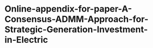 # Online-appendix-for-paper-A-Consensus-ADMM-Approach-for-Strategic-Generation-Investment-in-Electric